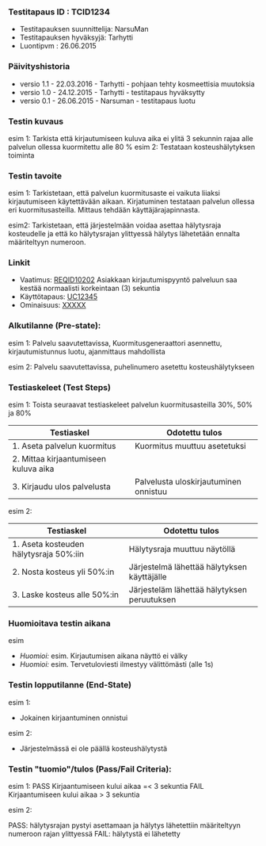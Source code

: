 ### Testitapaus ID  : TCID1234

  * Testitapauksen suunnittelija: NarsuMan
  * Testitapauksen hyväksyjä: Tarhytti
  * Luontipvm : 26.06.2015

### Päivityshistoria

* versio 1.1 - 22.03.2016 - Tarhytti - pohjaan tehty kosmeettisia muutoksia
* versio 1.0 - 24.12.2015 - Tarhytti - testitapaus hyväksytty
* versio 0.1 - 26.06.2015 - Narsuman - testitapaus luotu

### Testin kuvaus

esim 1: Tarkista että kirjautumiseen kuluva aika ei ylitä 3 sekunnin rajaa alle palvelun ollessa kuormitettu alle 80 % 
esim 2: Testataan kosteushälytyksen toiminta

### Testin tavoite

esim 1: Tarkistetaan, että palvelun kuormitusaste ei vaikuta liiaksi kirjautumiseen käytettävään aikaan. Kirjatuminen testataan palvelun ollessa eri kuormitusasteilla. Mittaus tehdään käyttäjärajapinnasta.

esim2: Tarkistetaan, että järjestelmään voidaa asettaa hälytysraja kosteudelle ja että ko hälytysrajan ylittyessä hälytys lähetetään ennalta määriteltyyn numeroon.

### Linkit

  * Vaatimus: [REQID10202]() Asiakkaan kirjautumispyyntö palveluun saa kestää normaalisti korkeintaan (3) sekuntia   
  * Käyttötapaus: [UC12345]()
  * Ominaisuus: [XXXXX]()

### Alkutilanne (Pre-state): 

esim 1: Palvelu saavutettavissa, Kuormitusgeneraattori asennettu, kirjautumistunnus luotu, ajanmittaus mahdollista

esim 2: Palvelu saavutettavissa, puhelinumero asetettu kosteushälytykseen

### Testiaskeleet (Test Steps)

esim 1:
Toista seuraavat testiaskeleet palvelun kuormitusasteilla 30%, 50% ja 80%

| Testiaskel | Odotettu tulos |
| ---------- | -------------- |
| 1. Aseta palvelun kuormitus | Kuormitus muuttuu asetetuksi |
| 2. Mittaa kirjaantumiseen kuluva aika | |
| 3. Kirjaudu ulos palvelusta | Palvelusta uloskirjautuminen onnistuu |

esim 2:

| Testiaskel | Odotettu tulos |
| ---------- | -------------- |
| 1. Aseta kosteuden hälytysraja 50%:iin | Hälytysraja muuttuu näytöllä |
| 2. Nosta kosteus yli 50%:in | Järjestelmä lähettää hälytyksen käyttäjälle |
| 3. Laske kosteus alle 50%:in | Järjesteläm lähettää hälytyksen peruutuksen |


### Huomioitava testin aikana

esim
 * *Huomioi:* esim. Kirjautumisen aikana näyttö ei välky
 * *Huomioi:* esim. Tervetuloviesti ilmestyy välittömästi (alle 1s)

### Testin lopputilanne (End-State)

esim 1:
 - Jokainen kirjaantuminen onnistui

esim 2:
 - Järjestelmässä ei ole päällä kosteushälytystä

### Testin "tuomio"/tulos (Pass/Fail Criteria):

esim 1:
PASS Kirjaantumiseen kului aikaa =< 3 sekuntia
FAIL Kirjaantumiseen kului aikaa  > 3 sekuntia

esim 2:

PASS: hälytysrajan pystyi asettamaan ja hälytys lähetettiin määriteltyyn numeroon rajan ylittyessä
FAIL: hälytystä ei lähetetty
